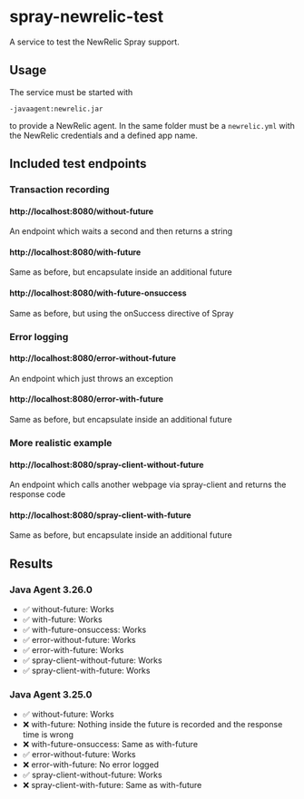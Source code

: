 # spray-newrelic-test
A service to test the NewRelic Spray support.

## Usage
The service must be started with
```
-javaagent:newrelic.jar
```
to provide a NewRelic agent. In the same folder must be a `newrelic.yml` with the 
NewRelic credentials and a defined app name.

## Included test endpoints

### Transaction recording

#### http://localhost:8080/without-future
An endpoint which waits a second and then returns a string

#### http://localhost:8080/with-future
Same as before, but encapsulate inside an additional future

#### http://localhost:8080/with-future-onsuccess
Same as before, but using the onSuccess directive of Spray

### Error logging

#### http://localhost:8080/error-without-future
An endpoint which just throws an exception

#### http://localhost:8080/error-with-future
Same as before, but encapsulate inside an additional future

### More realistic example

#### http://localhost:8080/spray-client-without-future
An endpoint which calls another webpage via spray-client and returns the response code

#### http://localhost:8080/spray-client-with-future
Same as before, but encapsulate inside an additional future

## Results

### Java Agent 3.26.0

- :white_check_mark: without-future: Works
- :white_check_mark: with-future: Works
- :white_check_mark: with-future-onsuccess: Works
- :white_check_mark: error-without-future: Works
- :white_check_mark: error-with-future: Works
- :white_check_mark: spray-client-without-future: Works
- :white_check_mark: spray-client-with-future: Works

### Java Agent 3.25.0

- :white_check_mark: without-future: Works
- :x: with-future: Nothing inside the future is recorded and the response time is wrong
- :x: with-future-onsuccess: Same as with-future
- :white_check_mark: error-without-future: Works
- :x: error-with-future: No error logged
- :white_check_mark: spray-client-without-future: Works
- :x: spray-client-with-future: Same as with-future